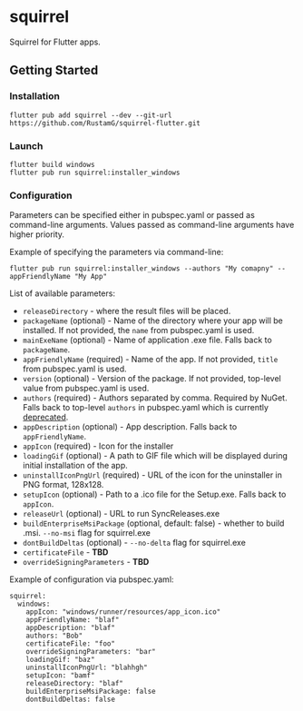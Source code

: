 # squirrel

Squirrel for Flutter apps.

## Getting Started

### Installation
```
flutter pub add squirrel --dev --git-url https://github.com/RustamG/squirrel-flutter.git
```

### Launch

```
flutter build windows
flutter pub run squirrel:installer_windows
```


### Configuration
Parameters can be specified either in pubspec.yaml or passed as command-line arguments. Values passed as command-line arguments have higher priority.

Example of specifying the parameters via command-line:
```
flutter pub run squirrel:installer_windows --authors "My comapny" --appFriendlyName "My App"
```

List of available parameters:
- `releaseDirectory` - where the result files will be placed.
- `packageName` (optional) - Name of the directory where your app will be installed. If not provided, the `name` from pubspec.yaml is used.
- `mainExeName` (optional) - Name of application .exe file. Falls back to `packageName`.
- `appFriendlyName` (required) - Name of the app. If not provided, `title` from pubspec.yaml is used.
- `version` (optional) - Version of the package. If not provided, top-level value from pubspec.yaml is used.
- `authors` (required) - Authors separated by comma. Required by NuGet. Falls back to top-level `authors` in pubspec.yaml which is currently [deprecated](https://dart.dev/tools/pub/pubspec#authorauthors).
- `appDescription` (optional) - App description. Falls back to `appFriendlyName`.
- `appIcon` (required) - Icon for the installer
- `loadingGif` (optional) - A path to GIF file which will be displayed during initial installation of the app.
- `uninstallIconPngUrl` (required) - URL of the icon for the uninstaller in PNG format, 128x128.
- `setupIcon` (optional) - Path to a .ico file for the Setup.exe. Falls back to `appIcon`.
- `releaseUrl` (optional) - URL to run SyncReleases.exe
- `buildEnterpriseMsiPackage` (optional, default: false) - whether to build .msi. `--no-msi` flag for squirrel.exe
- `dontBuildDeltas` (optional) - `--no-delta` flag for squirrel.exe
- `certificateFile` - **TBD**
- `overrideSigningParameters` - **TBD**


Example of configuration via pubspec.yaml:
```
squirrel:
  windows:
    appIcon: "windows/runner/resources/app_icon.ico"
    appFriendlyName: "blaf"
    appDescription: "blaf"
    authors: "Bob"
    certificateFile: "foo"
    overrideSigningParameters: "bar"
    loadingGif: "baz"
    uninstallIconPngUrl: "blahhgh"
    setupIcon: "bamf"
    releaseDirectory: "blaf"
    buildEnterpriseMsiPackage: false
    dontBuildDeltas: false
```